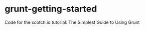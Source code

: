 grunt-getting-started
=====================

Code for the scotch.io tutorial: The Simplest Guide to Using Grunt

